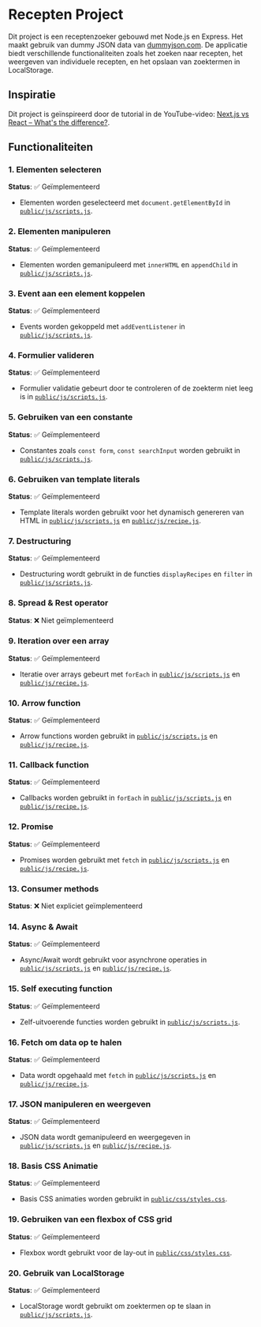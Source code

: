 # Recepten Project

Dit project is een receptenzoeker gebouwd met Node.js en Express. Het maakt gebruik van dummy JSON data van [dummyjson.com](https://dummyjson.com/recipes). De applicatie biedt verschillende functionaliteiten zoals het zoeken naar recepten, het weergeven van individuele recepten, en het opslaan van zoektermen in LocalStorage.

## Inspiratie

Dit project is geïnspireerd door de tutorial in de YouTube-video: [Next.js vs React – What's the difference?](https://www.youtube.com/watch?v=JB1aKAoj2o0&t=5876s).

## Functionaliteiten

### 1. Elementen selecteren
**Status**: ✅ Geïmplementeerd
- Elementen worden geselecteerd met `document.getElementById` in [`public/js/scripts.js`](public/js/scripts.js).

### 2. Elementen manipuleren
**Status**: ✅ Geïmplementeerd
- Elementen worden gemanipuleerd met `innerHTML` en `appendChild` in [`public/js/scripts.js`](public/js/scripts.js).

### 3. Event aan een element koppelen
**Status**: ✅ Geïmplementeerd
- Events worden gekoppeld met `addEventListener` in [`public/js/scripts.js`](public/js/scripts.js).

### 4. Formulier valideren
**Status**: ✅ Geïmplementeerd
- Formulier validatie gebeurt door te controleren of de zoekterm niet leeg is in [`public/js/scripts.js`](public/js/scripts.js).

### 5. Gebruiken van een constante
**Status**: ✅ Geïmplementeerd
- Constantes zoals `const form`, `const searchInput` worden gebruikt in [`public/js/scripts.js`](public/js/scripts.js).

### 6. Gebruiken van template literals
**Status**: ✅ Geïmplementeerd
- Template literals worden gebruikt voor het dynamisch genereren van HTML in [`public/js/scripts.js`](public/js/scripts.js) en [`public/js/recipe.js`](public/js/recipe.js).

### 7. Destructuring
**Status**: ✅ Geïmplementeerd
- Destructuring wordt gebruikt in de functies `displayRecipes` en `filter` in [`public/js/scripts.js`](public/js/scripts.js).

### 8. Spread & Rest operator
**Status**: ❌ Niet geïmplementeerd

### 9. Iteration over een array
**Status**: ✅ Geïmplementeerd
- Iteratie over arrays gebeurt met `forEach` in [`public/js/scripts.js`](public/js/scripts.js) en [`public/js/recipe.js`](public/js/recipe.js).

### 10. Arrow function
**Status**: ✅ Geïmplementeerd
- Arrow functions worden gebruikt in [`public/js/scripts.js`](public/js/scripts.js) en [`public/js/recipe.js`](public/js/recipe.js).

### 11. Callback function
**Status**: ✅ Geïmplementeerd
- Callbacks worden gebruikt in `forEach` in [`public/js/scripts.js`](public/js/scripts.js) en [`public/js/recipe.js`](public/js/recipe.js).

### 12. Promise
**Status**: ✅ Geïmplementeerd
- Promises worden gebruikt met `fetch` in [`public/js/scripts.js`](public/js/scripts.js) en [`public/js/recipe.js`](public/js/recipe.js).

### 13. Consumer methods
**Status**: ❌ Niet expliciet geïmplementeerd

### 14. Async & Await
**Status**: ✅ Geïmplementeerd
- Async/Await wordt gebruikt voor asynchrone operaties in [`public/js/scripts.js`](public/js/scripts.js) en [`public/js/recipe.js`](public/js/recipe.js).

### 15. Self executing function
**Status**: ✅ Geïmplementeerd
- Zelf-uitvoerende functies worden gebruikt in [`public/js/scripts.js`](public/js/scripts.js).

### 16. Fetch om data op te halen
**Status**: ✅ Geïmplementeerd
- Data wordt opgehaald met `fetch` in [`public/js/scripts.js`](public/js/scripts.js) en [`public/js/recipe.js`](public/js/recipe.js).

### 17. JSON manipuleren en weergeven
**Status**: ✅ Geïmplementeerd
- JSON data wordt gemanipuleerd en weergegeven in [`public/js/scripts.js`](public/js/scripts.js) en [`public/js/recipe.js`](public/js/recipe.js).

### 18. Basis CSS Animatie
**Status**: ✅ Geïmplementeerd
- Basis CSS animaties worden gebruikt in [`public/css/styles.css`](public/css/styles.css).

### 19. Gebruiken van een flexbox of CSS grid
**Status**: ✅ Geïmplementeerd
- Flexbox wordt gebruikt voor de lay-out in [`public/css/styles.css`](public/css/styles.css).

### 20. Gebruik van LocalStorage
**Status**: ✅ Geïmplementeerd
- LocalStorage wordt gebruikt om zoektermen op te slaan in [`public/js/scripts.js`](public/js/scripts.js).

